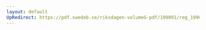 ```yaml
---
layout: default
UpRedirect: https://pdf.swedeb.se/riksdagen-volumeG-pdf/199091/reg_199091/reg_199091_0608.pdf
---
```

